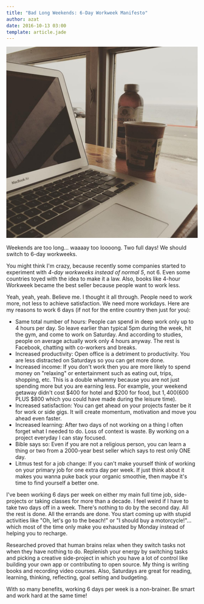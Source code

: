 ```yaml
---
title: "Bad Long Weekends: 6-Day Workweek Manifesto"
author: azat
date: 2016-10-13 03:00
template: article.jade
---
```


![Weekend Office](weekend-office.jpg)

Weekends are too long... waaaay too loooong. Two full days! We should switch to 6-day workweeks. 

You might think I'm crazy, because recently some companies started to experiment with *4-day workweeks instead of normal 5*, not 6. Even some countries toyed with the idea to make it a law. Also, books like 4-hour Workweek became the best seller because people want to work less. 

Yeah, yeah, yeah. Believe me. I thought it all through. People need to work more, not less to achieve satisfaction. We need more workdays. Here are my reasons to work 6 days (if not for the entire country then just for you):

* Same total number of hours: People can spend in deep work only up to 4 hours per day. So leave earlier than typical 5pm during the week, hit the gym, and come to work on Saturday. And according to studies, people on average actually work only 4 hours anyway. The rest is Facebook, chatting with co-workers and breaks.
* Increased productivity: Open office is a detriment to productivity. You are less distracted on Saturdays so you can get more done. 
* Increased income: If you don't work then you are more likely to spend money on "relaxing" or entertainment such as eating out, trips, shopping, etc. This is a double whammy because you are not just spending more but you are earning less. For example, your weekend getaway didn't cost $400 for hotel and $200 for food, but $1,400 ($600 PLUS $800 which you could have made during the leisure time).
* Increased satisfaction: You can get ahead on your projects faster be it for work or side gigs. It will create momentum, motivation and move you ahead even faster.
* Increased learning: After two days of not working on a thing I often forget what I needed to do. Loss of context is waste. By working on a project everyday I can stay focused. 
* Bible says so: Even if you are not a religious person, you can learn a thing or two from a 2000-year best seller which says to rest only ONE day.
* Litmus test for a job change: If you can't make yourself think of working on your primary job for one extra day per week. If just think about it makes you wanna puke back your organic smoothie, then maybe it's time to find yourself a better one.

I've been working 6 days per week on either my main full time job, side-projects or taking classes for more than a decade. I feel weird if I have to take two days off in a week. There's nothing to do by the second day. All the rest is done. All the errands are done. You start coming up with stupid activities like "Oh, let's go to the beach!" or "I should buy a motorcycle!"... which most of the time only make you exhausted by Monday instead of helping you to recharge. 

Researched proved that human brains relax when they switch tasks not when they have nothing to do. Replenish your energy by switching tasks and picking a creative side-project in which you have a lot of control like building your own app or contributing to open source. My thing is writing books and recording video courses. Also, Saturdays are great for reading, learning, thinking, reflecting, goal setting and budgeting. 

With so many benefits, working 6 days per week is a non-brainer. Be smart and work hard at the same time!

